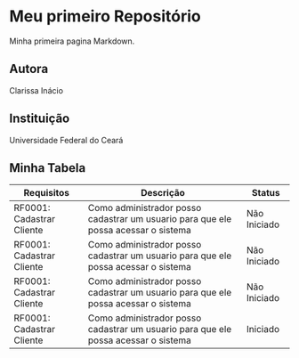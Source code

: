 # Meu primeiro Repositório 

Minha primeira pagina Markdown.

## Autora  
Clarissa Inácio

## Instituição
Universidade Federal do Ceará


## Minha Tabela

| Requisitos | Descrição | Status | 
|------------|-----------|--------| 
| RF0001: Cadastrar Cliente | Como administrador posso cadastrar um usuario para que ele possa acessar o sistema| Não Iniciado|
| RF0001: Cadastrar Cliente | Como administrador posso cadastrar um usuario para que ele possa acessar o sistema| Não Iniciado|
| RF0001: Cadastrar Cliente | Como administrador posso cadastrar um usuario para que ele possa acessar o sistema| Não Iniciado|
| RF0001: Cadastrar Cliente | Como administrador posso cadastrar um usuario para que ele possa acessar o sistema|Iniciado|
